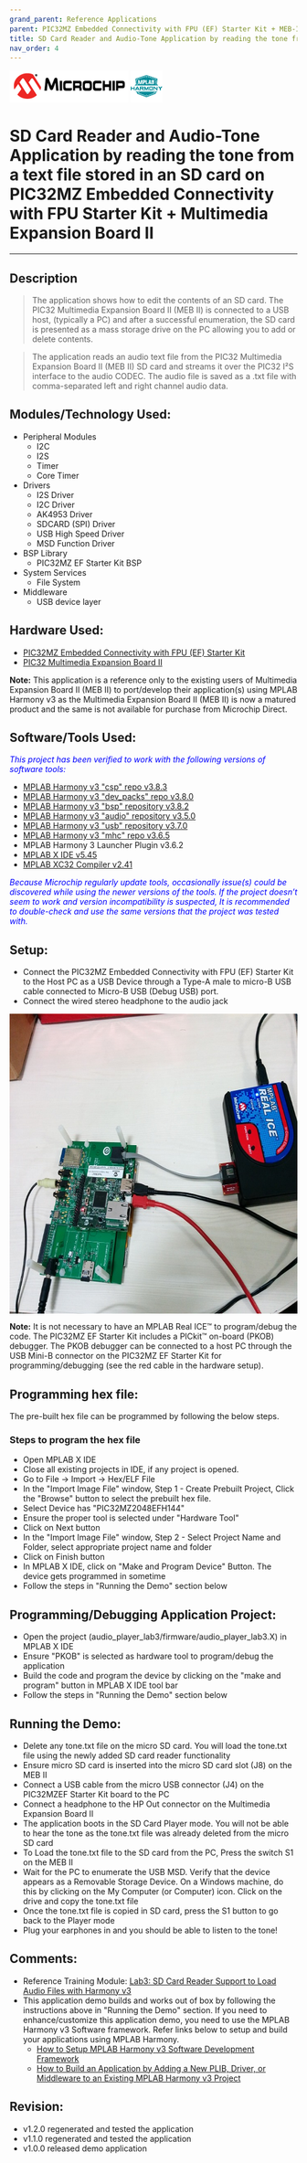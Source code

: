 ```yaml
---
grand_parent: Reference Applications
parent: PIC32MZ Embedded Connectivity with FPU (EF) Starter Kit + MEB-II
title: SD Card Reader and Audio-Tone Application by reading the tone from a text file stored in an SD card
nav_order: 4
---
```

<img src = "images/microchip_logo.png">
<img src = "images/microchip_mplab_harmony_logo_small.png">

# SD Card Reader and Audio-Tone Application by reading the tone from a text file stored in an SD card on PIC32MZ Embedded Connectivity with FPU Starter Kit + Multimedia Expansion Board II
-----

## Description

> The application shows how to edit the contents of an SD card. The PIC32 Multimedia Expansion Board II (MEB II) is
  connected to a USB host, (typically a PC) and after a successful enumeration, the SD card is presented as a
  mass storage drive on the PC allowing you to add or delete contents.

> The application reads an audio text file from the PIC32 Multimedia Expansion Board II (MEB II) SD card and
  streams it over the PIC32 I²S interface to the audio CODEC. The audio file is saved as a .txt file with
  comma-separated left and right channel audio data.

## Modules/Technology Used:

- Peripheral Modules
	- I2C
	- I2S
	- Timer
	- Core Timer
- Drivers
	- I2S Driver
	- I2C Driver
	- AK4953 Driver
	- SDCARD (SPI) Driver
	- USB High Speed Driver
	- MSD Function Driver
- BSP Library
	- PIC32MZ EF Starter Kit BSP
- System Services
	- File System
- Middleware
	- USB device layer

## Hardware Used:

- [PIC32MZ Embedded Connectivity with FPU (EF) Starter Kit](http://www.microchip.com/Developmenttools/ProductDetails.aspx?PartNO=DM320007)
- [PIC32 Multimedia Expansion Board II](https://www.microchip.com/DevelopmentTools/ProductDetails/DM320005-5)

**Note:** This application is a reference only to the existing users of Multimedia Expansion Board II (MEB II) to port/develop their
application(s) using MPLAB Harmony v3 as the Multimedia Expansion Board II (MEB II) is now a matured product and the same is not
available for purchase from Microchip Direct.

## Software/Tools Used:
<span style="color:blue"> *This project has been verified to work with the following versions of software tools:*</span>

 - [MPLAB Harmony v3 "csp" repo v3.8.3](https://github.com/Microchip-MPLAB-Harmony/csp/releases/tag/v3.8.3)
 - [MPLAB Harmony v3 "dev_packs" repo v3.8.0](https://github.com/Microchip-MPLAB-Harmony/dev_packs/releases/tag/v3.8.0)
 - [MPLAB Harmony v3 "bsp" repository v3.8.2](https://github.com/Microchip-MPLAB-Harmony/bsp/releases/tag/v3.8.2)
 - [MPLAB Harmony v3 "audio" repository v3.5.0](https://github.com/Microchip-MPLAB-Harmony/audio/releases/tag/v3.5.0)
 - [MPLAB Harmony v3 "usb" repository v3.7.0](https://github.com/Microchip-MPLAB-Harmony/usb/releases/tag/v3.7.0)
 - [MPLAB Harmony v3 "mhc" repo v3.6.5](https://github.com/Microchip-MPLAB-Harmony/mhc/releases/tag/v3.6.5)
 -  MPLAB Harmony 3 Launcher Plugin v3.6.2
 - [MPLAB X IDE v5.45](https://www.microchip.com/mplab/mplab-x-ide)
 - [MPLAB XC32 Compiler v2.41](https://www.microchip.com/mplab/compilers)

<span style="color:blue"> *Because Microchip regularly update tools, occasionally issue(s) could be discovered while using the newer versions of the tools. If the project doesn’t seem to work and version incompatibility is suspected, It is recommended to double-check and use the same versions that the project was tested with.* </span>

## Setup:
- Connect the PIC32MZ Embedded Connectivity with FPU (EF) Starter Kit to the Host PC as a USB Device
  through a Type-A male to micro-B USB cable connected to Micro-B USB (Debug USB) port.
- Connect the wired stereo headphone to the audio jack  
<img src = "images/hardware_setup.png" width="700" height="525" align="middle">

**Note:**
It is not necessary to have an MPLAB Real ICE™ to program/debug the code. The PIC32MZ EF Starter Kit
includes a PICkit™ on-board (PKOB) debugger. The PKOB debugger can be connected to a host PC through
the USB Mini-B connector on the PIC32MZ EF Starter Kit for programming/debugging
(see the red cable in the hardware setup).

## Programming hex file:
The pre-built hex file can be programmed by following the below steps.  

### Steps to program the hex file
- Open MPLAB X IDE
- Close all existing projects in IDE, if any project is opened.
- Go to File -> Import -> Hex/ELF File
- In the "Import Image File" window, Step 1 - Create Prebuilt Project, Click the "Browse" button to select the prebuilt hex file.
- Select Device has "PIC32MZ2048EFH144"
- Ensure the proper tool is selected under "Hardware Tool"
- Click on Next button
- In the "Import Image File" window, Step 2 - Select Project Name and Folder, select appropriate project name and folder
- Click on Finish button
- In MPLAB X IDE, click on "Make and Program Device" Button. The device gets programmed in sometime
- Follow the steps in "Running the Demo" section below

## Programming/Debugging Application Project:
- Open the project (audio_player_lab3/firmware/audio_player_lab3.X) in MPLAB X IDE
- Ensure "PKOB" is selected as hardware tool to program/debug the application
- Build the code and program the device by clicking on the "make and program" button in MPLAB X IDE tool bar
- Follow the steps in "Running the Demo" section below

## Running the Demo:
-  Delete any tone.txt file on the micro SD card. You will load the tone.txt file using the newly added SD card reader functionality
- Ensure micro SD card is inserted into the micro SD card slot (J8) on the MEB II
- Connect a USB cable from the micro USB connector (J4) on the PIC32MZEF Starter Kit board to the PC
- Connect a headphone to the HP Out connector on the Multimedia Expansion Board II
- The application boots in the SD Card Player mode. You will not be able to hear the tone as the tone.txt file was already deleted from the micro SD card
- To Load the tone.txt file to the SD card from the PC, Press the switch S1 on the MEB II
- Wait for the PC to enumerate the USB MSD. Verify that the device appears as a Removable Storage Device. On a Windows machine, do this by clicking on the My Computer (or Computer) icon. Click on the drive and copy the tone.txt file
- Once the tone.txt file is copied in SD card, press the S1 button to go back to the Player mode
- Plug your earphones in and you should be able to listen to the tone!

## Comments:
- Reference Training Module: [Lab3: SD Card Reader Support to Load Audio Files with Harmony v3](https://microchipdeveloper.com/harmony3:audio-player-lab3)
- This application demo builds and works out of box by following the instructions above in "Running the Demo" section. If you need to enhance/customize this application demo, you need to use the MPLAB Harmony v3 Software framework. Refer links below to setup and build your applications using MPLAB Harmony.
	- [How to Setup MPLAB Harmony v3 Software Development Framework](https://www.microchip.com/mymicrochip/filehandler.aspx?ddocname=en1000821)
	- [How to Build an Application by Adding a New PLIB, Driver, or Middleware to an Existing MPLAB Harmony v3 Project](http://ww1.microchip.com/downloads/en/DeviceDoc/How_to_Build_Application_Adding_PLIB_%20Driver_or_Middleware%20_to_MPLAB_Harmony_v3Project_DS90003253A.pdf)

## Revision:
- v1.2.0 regenerated and tested the application
- v1.1.0 regenerated and tested the application
- v1.0.0 released demo application
